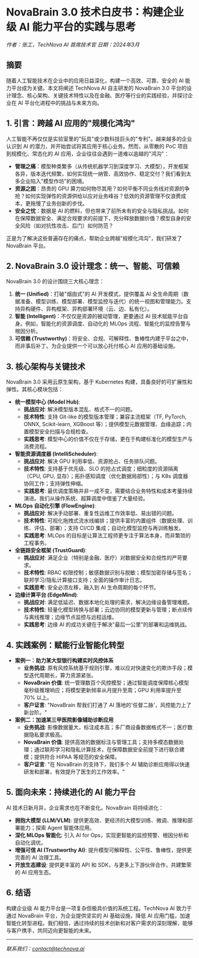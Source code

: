 # NovaBrain 3.0 技术白皮书：构建企业级 AI 能力平台的实践与思考

*作者：张工，TechNova AI 首席技术官*
*日期：2024年3月*

## 摘要
随着人工智能技术在企业中的应用日益深化，构建一个高效、可靠、安全的 AI 能力平台成为关键。本文将阐述 TechNova AI 自主研发的 NovaBrain 3.0 平台的设计理念、核心架构、关键技术特性以及在金融、医疗等行业的实践经验，并探讨企业在 AI 平台化进程中的挑战与未来方向。

## 1. 引言：跨越 AI 应用的"规模化鸿沟"

人工智能不再仅仅是实验室里的"玩具"或少数科技巨头的"专利"。越来越多的企业认识到 AI 的潜力，并开始尝试将其应用于核心业务。然而，从零散的 PoC 项目到规模化、常态化的 AI 应用，企业往往会遇到一道难以逾越的"鸿沟"：

*   **管理之痛**：模型种类繁多（从传统机器学习到深度学习、大模型），开发框架各异，版本迭代频繁，如何实现统一纳管、高效协作、稳定交付？我们看到太多企业陷入"模型作坊"的困境。
*   **资源之困**：昂贵的 GPU 算力如何物尽其用？如何平衡不同业务线对资源的争抢？如何实现弹性的资源供给以应对业务峰谷？低效的资源管理不仅浪费成本，更拖慢了业务创新的步伐。
*   **安全之忧**：数据是 AI 的燃料，但也带来了前所未有的安全与隐私挑战。如何在保障数据安全、满足合规要求的前提下，充分释放数据价值？模型自身的安全风险（如对抗性攻击、后门）如何防范？

正是为了解决这些普遍存在的痛点，帮助企业跨越"规模化鸿沟"，我们研发了 NovaBrain 平台。

## 2. NovaBrain 3.0 设计理念：统一、智能、可信赖

NovaBrain 3.0 的设计围绕三大核心理念：

1.  **统一 (Unified)**：打破"烟囱式"的 AI 开发模式，提供覆盖 AI 全生命周期（数据准备、模型训练、模型部署、模型监控与迭代）的统一视图和管理能力。支持异构硬件、异构框架、异构部署环境（云、边、私有化）。
2.  **智能 (Intelligent)**：不仅仅是资源的被动管理，更要通过 AI 技术赋能平台自身。例如，智能化的资源调度、自动化的 MLOps 流程、智能化的监控告警与根因分析。
3.  **可信赖 (Trustworthy)**：将安全、合规、可解释性、鲁棒性内建于平台之中，而非事后补丁。为企业提供一个可以放心托付核心 AI 应用的基础设施。

## 3. 核心架构与关键技术

NovaBrain 3.0 采用云原生架构，基于 Kubernetes 构建，具备良好的可扩展性和弹性。其核心模块包括：

*   **统一模型中心 (Model Hub)**:
    *   **挑战应对**: 解决模型版本混乱、格式不一的问题。
    *   **技术特性**: 支持 Git-like 的模型版本管理；兼容主流框架（TF, PyTorch, ONNX, Scikit-learn, XGBoost 等）；提供模型元数据管理、血缘追踪；内置模型安全扫描与合规检查。
    *   **实践思考**: 模型中心的价值不仅在于存储，更在于构建标准化的模型生产与消费流程。
*   **智能资源调度器 (IntelliScheduler)**:
    *   **挑战应对**: 解决 GPU 利用率低、资源抢占、任务排队问题。
    *   **技术特性**: 支持基于优先级、SLO 的抢占式调度；细粒度的资源隔离（CPU, GPU, 显存）；拓扑感知调度（优化数据局部性）；与 K8s 调度器协同工作；支持弹性伸缩。
    *   **实践思考**: 最优调度策略并非一成不变，需要结合业务特性和成本考量持续演进。我们从操作系统、超算调度中借鉴了大量经验。
*   **MLOps 自动化引擎 (FlowEngine)**:
    *   **挑战应对**: 解决手动部署、重复性运维工作效率低、易出错的问题。
    *   **技术特性**: 可视化拖拽式流水线编排；提供丰富的内置组件（数据处理、训练、评估、部署）；支持 CI/CD 集成；自动化模型监控与再训练触发。
    *   **实践思考**: MLOps 的目标是让算法工程师更专注于算法本身，而非繁琐的工程事务。
*   **全链路安全框架 (TrustGuard)**:
    *   **挑战应对**: 满足企业（特别是金融、医疗）对数据安全和合规性的严苛要求。
    *   **技术特性**: RBAC 权限控制；敏感数据识别与脱敏；模型加密存储与签名；联邦学习/隐私计算接口支持；全面的操作审计日志。
    *   **实践思考**: 安全必须左移，融入到 AI 生命周期的每个环节。
*   **边缘计算平台 (EdgeMind)**:
    *   **挑战应对**: 满足低延迟、数据本地化处理的需求，解决边缘设备管理难题。
    *   **技术特性**: 轻量化模型转换与部署；云边协同的模型更新与管理；断点续传与离线推理；边缘节点监控与远程运维。
    *   **实践思考**: 边缘 AI 的成功关键在于解决"最后一公里"的部署和运维挑战。

## 4. 实践案例：赋能行业智能化转型

*   **案例一：助力某大型银行构建实时风控体系**
    *   **业务挑战**: 原有风控系统基于规则引擎，难以应对快速变化的欺诈手段；模型迭代周期长，算力资源紧张。
    *   **NovaBrain 价值**: 统一管理数百个风控模型；通过智能调度保障核心模型毫秒级推理响应；将模型更新频率从月提升至周；GPU 利用率提升至 70% 以上。
    *   **客户证言**: "NovaBrain 帮我们打通了 AI 落地的'任督二脉'，风控能力上了新台阶。"
*   **案例二：加速某三甲医院影像辅助诊断应用**
    *   **业务挑战**: 影像数据量大，标注成本高；多厂商设备数据格式不一；医疗数据隐私要求极高。
    *   **NovaBrain 价值**: 提供高效的数据标注与管理工具；支持多模态数据处理；通过联邦学习和隐私计算技术，在保障数据安全前提下进行联合建模；提供符合 HIPAA 等规范的安全保障。
    *   **客户证言**: "在 NovaBrain 的支持下，我们多个 AI 辅助诊断应用得以快速研发和部署，有效提升了医生的工作效率。"

## 5. 面向未来：持续进化的 AI 能力平台

AI 技术日新月异，企业需求也在不断变化。NovaBrain 将持续进化：

*   **拥抱大模型 (LLM/VLM)**: 提供更高效、更经济的大模型训练、微调、推理和部署能力；探索 Agent 智能体应用。
*   **深化 MLOps 智能化**: 引入 AI for Ops，实现更智能的监控预警、根因分析和自动化调优。
*   **增强可信 AI (Trustworthy AI)**: 提升模型可解释性、公平性、鲁棒性，提供更完善的 AI 治理工具。
*   **开放生态建设**: 提供更丰富的 API 和 SDK，与更多上下游伙伴合作，共建繁荣的 AI 应用生态。

## 6. 结语
构建企业级 AI 能力平台是一项复杂但极具价值的系统工程。TechNova AI 致力于通过 NovaBrain 平台，为企业提供坚实的 AI 基础设施，降低 AI 应用门槛，加速智能化转型进程。我们相信，通过持续的技术创新和对客户需求的深刻理解，能够与客户携手，共同迈向更智能的未来。

--- 
*联系我们：contact@technova.ai* 